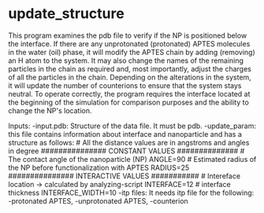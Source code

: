 # update_structure
This program examines the pdb file to verify if the NP is positioned
below the interface. If there are any unprotonated (protonated) APTES
molecules in the water (oil) phase, it will modify the APTES chain by
adding (removing) an H atom to the system. It may also change the names
of the remaining particles in the chain as required and, most
importantly, adjust the charges of all the particles in the chain.
Depending on the alterations in the system, it will update the number
of counterions to ensure that the system stays neutral. To operate
correctly, the program requires the interface located at the beginning
of the simulation for comparison purposes and the ability to change
the NP's location.

Inputs:
    -input.pdb:
        Structure of the data file.
        It must be pdb.
    -update_param:
        this file contains information about interface and nanoparticle
        and has a structure as follows:
        # All the distance values are in angstroms and angles in degree
        ############### CONSTANT VALUES ##############
        # The contact angle of the nanoparticle (NP)
        ANGLE=90
        # Estimated radius of the NP before functionalization with APTES
        RADIUS=25
        ############### INTERACTIVE VALUES ###########
        # Intereface location -> calculated by analyzing-script
        INTERFACE=12
        # interface thickness
        INTERFACE_WIDTH=10
    -itp files:
        It needs itp file for the following:
            -protonated APTES,
            -unprotonated APTES,
            -counterion
